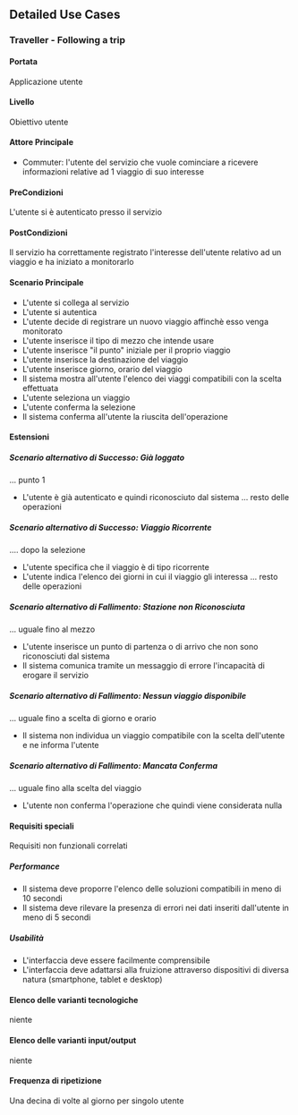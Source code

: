 ## Detailed Use Cases

### Traveller - Following a trip

#### Portata

Applicazione utente

#### Livello

Obiettivo utente

#### Attore Principale

* Commuter: l'utente del servizio che vuole cominciare a ricevere informazioni relative ad 1 viaggio di suo interesse

#### PreCondizioni

L'utente si è autenticato presso il servizio

#### PostCondizioni

Il servizio ha correttamente registrato l'interesse dell'utente relativo ad un viaggio e ha iniziato a monitorarlo

#### Scenario Principale

+ L'utente si collega al servizio
+ L'utente si autentica
+ L'utente decide di registrare un nuovo viaggio affinchè esso venga monitorato
+ L'utente inserisce il tipo di mezzo che intende usare
+ L'utente inserisce "il punto" iniziale per il proprio viaggio
+ L'utente inserisce la destinazione del viaggio
+ L'utente inserisce giorno, orario del viaggio
+ Il sistema mostra all'utente l'elenco dei viaggi compatibili con la scelta effettuata
+ L'utente seleziona un viaggio
+ L'utente conferma la selezione
+ Il sistema conferma all'utente la riuscita dell'operazione

#### Estensioni

##### Scenario alternativo di Successo: Già loggato
... punto 1
+ L'utente è già autenticato e quindi riconosciuto dal sistema
... resto delle operazioni

##### Scenario alternativo di Successo: Viaggio Ricorrente
.... dopo la selezione
+ L'utente specifica che il viaggio è di tipo ricorrente
+ L'utente indica l'elenco dei giorni in cui il viaggio gli interessa
... resto delle operazioni

##### Scenario alternativo di Fallimento: Stazione non Riconosciuta
... uguale fino al mezzo
+ L'utente inserisce un punto di partenza o di arrivo che non sono riconosciuti dal sistema
+ Il sistema comunica tramite un messaggio di errore l'incapacità di erogare il servizio

##### Scenario alternativo di Fallimento: Nessun viaggio disponibile
... uguale fino a scelta di giorno e orario
+ Il sistema non individua un viaggio compatibile con la scelta dell'utente e ne informa l'utente

##### Scenario alternativo di Fallimento: Mancata Conferma
... uguale fino alla scelta del viaggio
+ L'utente non conferma l'operazione che quindi viene considerata nulla


#### Requisiti speciali
Requisiti non funzionali correlati

##### Performance
* Il sistema deve proporre l'elenco delle soluzioni compatibili in meno di 10 secondi
* Il sistema deve rilevare la presenza di errori nei dati inseriti dall'utente in meno di 5 secondi

##### Usabilità
* L'interfaccia deve essere facilmente comprensibile
* L'interfaccia deve adattarsi alla fruizione attraverso dispositivi di diversa natura (smartphone, tablet e desktop)


#### Elenco delle varianti tecnologiche
niente

#### Elenco delle varianti input/output
niente

#### Frequenza di ripetizione
Una decina di volte al giorno per singolo utente

